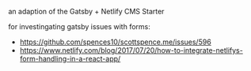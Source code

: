 an adaption of the Gatsby + Netlify CMS Starter

for investingating gatsby issues with forms:

- https://github.com/spences10/scottspence.me/issues/596
- https://www.netlify.com/blog/2017/07/20/how-to-integrate-netlifys-form-handling-in-a-react-app/
